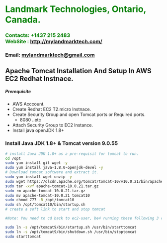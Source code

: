 #  **<span style="color:green">Landmark Technologies, Ontario, Canada.</span>**
### **<span style="color:green">Contacts: +1437 215 2483<br> WebSite : <http://mylandmarktech.com/></span>**
### **Email: mylandmarktech@gmail.com**



## Apache Tomcat Installation And Setup In AWS EC2 Redhat Instnace.
##### Prerequisite
+ AWS Acccount.
+ Create Redhat EC2 T2.micro Instnace.
+ Create Security Group and open Tomcat ports or Required ports.
   + 8080 ..etc
+ Attach Security Group to EC2 Instance.
+ Install java openJDK 1.8+

### Install Java JDK 1.8+ & Tomcat version 9.0.55

``` sh
# install Java JDK 1.8+ as a pre-requisit for tomcat to run.
cd /opt 
sudo yum install git wget -y
sudo yum install java-1.8.0-openjdk-devel -y
# Download tomcat software and extract it.
sudo yum install wget unzip -y
sudo wget https://dlcdn.apache.org/tomcat/tomcat-10/v10.0.21/bin/apache-tomcat-10.0.21.tar.gz
sudo tar -xvf apache-tomcat-10.0.21.tar.gz
sudo rm apache-tomcat-10.0.21.tar.gz
sudo mv apache-tomcat-10.0.21 tomcat10
sudo chmod 777 -R /opt/tomcat10
sudo sh /opt/tomcat10/bin/startup.sh
# create a soft link to start and stop tomcat

#Note: You need to cd back to ec2-user, be4 running these following 3 commands, to avoid error report: Edited by Funmi

sudo ln -s /opt/tomcat9/bin/startup.sh /usr/bin/starttomcat
sudo ln -s /opt/tomcat9/bin/shutdown.sh /usr/bin/stoptomcat
sudo starttomcat
```

